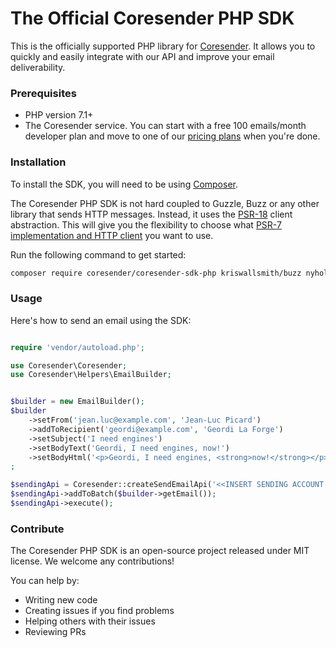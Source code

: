 # The Official Coresender PHP SDK

This is the officially supported PHP library for [Coresender](https://coresender.com). It allows you to quickly and easily integrate with our API and improve your email deliverability.

### Prerequisites

* PHP version 7.1+
* The Coresender service. You can start with a free 100 emails/month developer plan and move to one of our [pricing plans](https://coresender.com/pricing) when you're done.

### Installation

To install the SDK, you will need to be using [Composer](http://getcomposer.org/).

The Coresender PHP SDK is not hard coupled to Guzzle, Buzz or any other library that sends
HTTP messages. Instead, it uses the [PSR-18](https://www.php-fig.org/psr/psr-18/) client abstraction.
This will give you the flexibility to choose what
[PSR-7 implementation and HTTP client](https://packagist.org/providers/php-http/client-implementation)
you want to use. 

Run the following command to get started: 

```bash
composer require coresender/coresender-sdk-php kriswallsmith/buzz nyholm/psr7
```

### Usage

Here's how to send an email using the SDK:

```php

require 'vendor/autoload.php';

use Coresender\Coresender;
use Coresender\Helpers\EmailBuilder;


$builder = new EmailBuilder();
$builder
    ->setFrom('jean.luc@example.com', 'Jean-Luc Picard')
    ->addToRecipient('geordi@example.com', 'Geordi La Forge')
    ->setSubject('I need engines')
    ->setBodyText('Geordi, I need engines, now!')
    ->setBodyHtml('<p>Geordi, I need engines, <strong>now!</strong></p>')
;

$sendingApi = Coresender::createSendEmailApi('<<INSERT SENDING ACCOUNT ID>>', '<<INSERT SENDING ACCOUNT API KEY>>');
$sendingApi->addToBatch($builder->getEmail());
$sendingApi->execute();
```

### Contribute

The Coresender PHP SDK is an open-source project released under MIT license. We welcome any contributions!

You can help by:
* Writing new code
* Creating issues if you find problems
* Helping others with their issues
* Reviewing PRs
